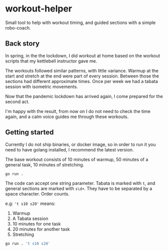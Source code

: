 # workout-helper

Small tool to help with workout timing, and guided sections with a simple robo-coach.

## Back story

In spring, in the the lockdown, I did workout at home based on the workout scripts that my kettlebell instructor gave me.

The workouts followed similar patterns, with little variance.
Warmup at the start and stretch at the end were part of every session.
Between those the sections had different approximate times.
Once per week we had a tabata session with isometric movements.

Now that the pandemic lockdown has arrived again, I come prepared for the second act.

I'm happy with the result, from now on I do not need to check the time again, and a calm voice guides me through these workouts.

## Getting started

Currently I do not ship binaries, or docker image, so in order to run it you need to have golang installed, I recommend the latest version.

The base workout consists of 10 minutes of warmup, 50 minutes of a general task, 10 minutes of stretching.

```bash
go run .
```

The code can accept one string parameter. Tabata is marked with `t`, and general sections are marked with `s\d+`.
They have to be separated by a space character. Order counts.

e.g: `'t s10 s20'` means:

1. Warmup
1. A Tabata session
1. 10 minutes for one task
1. 20 minutes for another task
1. Stretching

```bash
go run . 't s10 s20'
```
